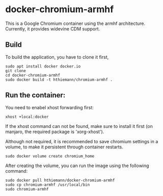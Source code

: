# docker-chromium-armhf
This is a Google Chromium container using the armhf architecture.
Currently, it provides widevine CDM support.

## Build
To build the application, you have to clone it first,
```
sudo apt install docker docker.io
git clone
cd docker-chromium-armhf
sudo docker build -t hthiemann/chromium-armhf .
```

## Run the container:
You need to enabel xhost forwarding first:
```
xhost +local:docker
```
If the xhost command can not be found, make sure to install it first (on manjaro, the required package is 'xorg-xhost').

Although not required, it is recommended to save chromium settings in a volume, to make it persistent through container restarts.
```
sudo docker volume create chromium_home
``` 
After creating the volume, you can run the image using the following command:
```
sudo docker pull hthiemann/docker-chromium-armhf
sudo cp chromium-armhf /usr/local/bin
sudo chromium-armhf


